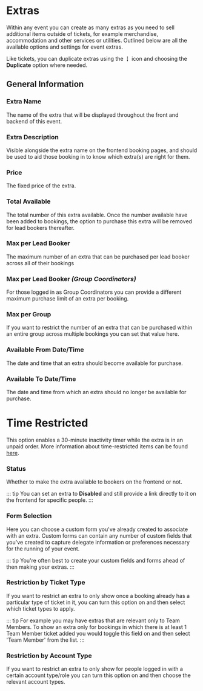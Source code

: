 # Extras

Within any event you can create as many extras as you need to sell additional items outside of tickets, for example merchandise, accommodation and other services or utilities. Outlined below are all the available options and settings for event extras.

Like tickets, you can duplicate extras using the **&vellip;** icon and choosing the **Duplicate** option where needed.

## General Information

### Extra Name

The name of the extra that will be displayed throughout the front and backend of this event.

### Extra Description

Visible alongside the extra name on the frontend booking pages, and should be used to aid those booking in to know which extra(s) are right for them.

### Price

The fixed price of the extra.

### Total Available

The total number of this extra available. Once the number available have been added to bookings, the option to purchase this extra will be removed for lead bookers thereafter.

### Max per Lead Booker

The maximum number of an extra that can be purchased per lead booker across all of their bookings

### Max per Lead Booker _(Group Coordinators)_

For those logged in as Group Coordinators you can provide a different maximum purchase limit of an extra per booking.

### Max per Group

If you want to restrict the number of an extra that can be purchased within an entire group across multiple bookings you can set that value here.

### Available From Date/Time

The date and time that an extra should become available for purchase.

### Available To Date/Time

The date and time from which an extra should no longer be available for purchase.

# Time Restricted

This option enables a 30-minute inactivity timer while the extra is in an unpaid order.
More information about time-restricted items can be found [here](/guide/tickets/time-restricted-items.md).

### Status

Whether to make the extra available to bookers on the frontend or not.

::: tip
You can set an extra to **Disabled** and still provide a link directly to it on the frontend for specific people.
:::

### Form Selection

Here you can choose a custom form you've already created to associate with an extra. Custom forms can contain any number of custom fields that you've created to capture delegate information or preferences necessary for the running of your event.

::: tip
You're often best to create your custom fields and forms ahead of then making your extras.
:::

### Restriction by Ticket Type

If you want to restrict an extra to only show once a booking already has a particular type of ticket in it, you can turn this option on and then select which ticket types to apply.

::: tip
For example you may have extras that are relevant only to Team Members. To show an extra only for bookings in which there is at least 1 Team Member ticket added you would toggle this field on and then select 'Team Member' from the list.
:::

### Restriction by Account Type

If you want to restrict an extra to only show for people logged in with a certain account type/role you can turn this option on and then choose the relevant account types.
